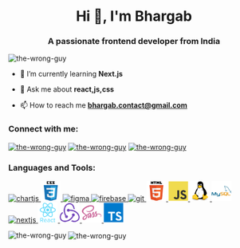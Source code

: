 <h1 align="center">Hi 👋, I'm Bhargab</h1>
<h3 align="center">A passionate frontend developer from India</h3>

<p align="left"> <img src="https://komarev.com/ghpvc/?username=the-wrong-guy&label=Profile%20views&color=0e75b6&style=flat" alt="the-wrong-guy" /> </p>

- 🌱 I’m currently learning **Next.js**

- 💬 Ask me about **react,js,css**

- 📫 How to reach me **bhargab.contact@gmail.com**

<h3 align="left">Connect with me:</h3>
<p align="left">
<a href="https://dev.to/the-wrong-guy" target="blank"><img align="center" src="https://cdn.jsdelivr.net/npm/simple-icons@3.0.1/icons/dev-dot-to.svg" alt="the-wrong-guy" height="30" width="40" /></a>
<a href="https://codesandbox.com/the-wrong-guy" target="blank"><img align="center" src="https://cdn.jsdelivr.net/npm/simple-icons@3.0.1/icons/codesandbox.svg" alt="the-wrong-guy" height="30" width="40" /></a>
<a href="https://instagram.com/the-wrong-guy" target="blank"><img align="center" src="https://cdn.jsdelivr.net/npm/simple-icons@3.0.1/icons/instagram.svg" alt="the-wrong-guy" height="30" width="40" /></a>
</p>

<h3 align="left">Languages and Tools:</h3>
<p align="left"> <a href="https://www.chartjs.org" target="_blank"> <img src="https://www.chartjs.org/media/logo-title.svg" alt="chartjs" width="40" height="40"/> </a> <a href="https://www.w3schools.com/css/" target="_blank"> <img src="https://raw.githubusercontent.com/devicons/devicon/master/icons/css3/css3-original-wordmark.svg" alt="css3" width="40" height="40"/> </a> <a href="https://www.figma.com/" target="_blank"> <img src="https://www.vectorlogo.zone/logos/figma/figma-icon.svg" alt="figma" width="40" height="40"/> </a> <a href="https://firebase.google.com/" target="_blank"> <img src="https://www.vectorlogo.zone/logos/firebase/firebase-icon.svg" alt="firebase" width="40" height="40"/> </a> <a href="https://git-scm.com/" target="_blank"> <img src="https://www.vectorlogo.zone/logos/git-scm/git-scm-icon.svg" alt="git" width="40" height="40"/> </a> <a href="https://www.w3.org/html/" target="_blank"> <img src="https://raw.githubusercontent.com/devicons/devicon/master/icons/html5/html5-original-wordmark.svg" alt="html5" width="40" height="40"/> </a> <a href="https://developer.mozilla.org/en-US/docs/Web/JavaScript" target="_blank"> <img src="https://raw.githubusercontent.com/devicons/devicon/master/icons/javascript/javascript-original.svg" alt="javascript" width="40" height="40"/> </a> <a href="https://www.linux.org/" target="_blank"> <img src="https://raw.githubusercontent.com/devicons/devicon/master/icons/linux/linux-original.svg" alt="linux" width="40" height="40"/> </a> <a href="https://www.mysql.com/" target="_blank"> <img src="https://raw.githubusercontent.com/devicons/devicon/master/icons/mysql/mysql-original-wordmark.svg" alt="mysql" width="40" height="40"/> </a> <a href="https://nextjs.org/" target="_blank"> <img src="https://cdn.worldvectorlogo.com/logos/nextjs-3.svg" alt="nextjs" width="40" height="40"/> </a> <a href="https://reactjs.org/" target="_blank"> <img src="https://raw.githubusercontent.com/devicons/devicon/master/icons/react/react-original-wordmark.svg" alt="react" width="40" height="40"/> </a> <a href="https://redux.js.org" target="_blank"> <img src="https://raw.githubusercontent.com/devicons/devicon/master/icons/redux/redux-original.svg" alt="redux" width="40" height="40"/> </a> <a href="https://sass-lang.com" target="_blank"> <img src="https://raw.githubusercontent.com/devicons/devicon/master/icons/sass/sass-original.svg" alt="sass" width="40" height="40"/> </a> <a href="https://www.typescriptlang.org/" target="_blank"> <img src="https://raw.githubusercontent.com/devicons/devicon/master/icons/typescript/typescript-original.svg" alt="typescript" width="40" height="40"/> </a> </p>

<p><img align="left" src="https://github-readme-stats.vercel.app/api/top-langs?username=the-wrong-guy&show_icons=true&locale=en&layout=compact" alt="the-wrong-guy" /></p>

<p>&nbsp;<img align="center" src="https://github-readme-stats.vercel.app/api?username=the-wrong-guy&show_icons=true&locale=en" alt="the-wrong-guy" /></p>

